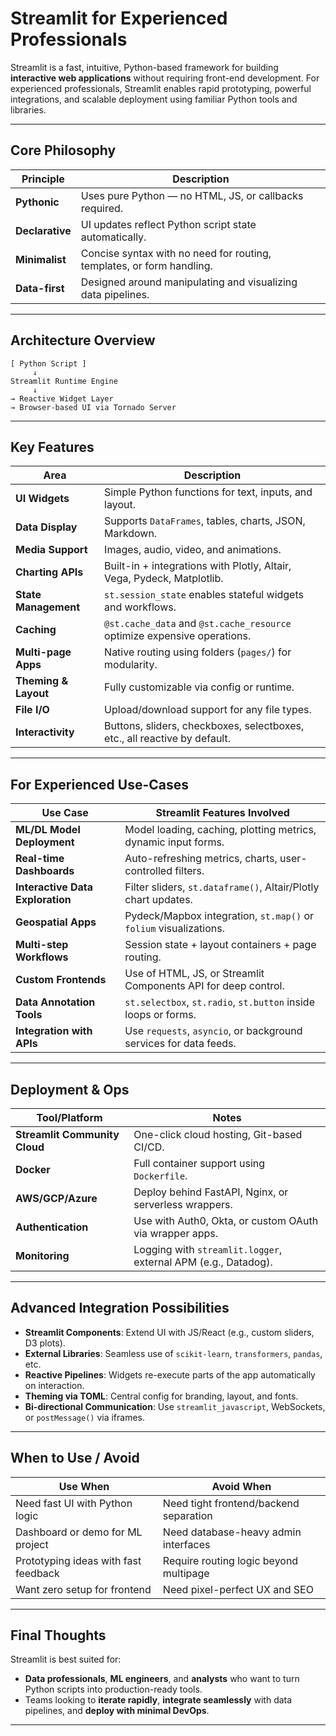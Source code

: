 # Streamlit for Experienced Professionals

Streamlit is a fast, intuitive, Python-based framework for building **interactive web applications** without requiring front-end development. For experienced professionals, Streamlit enables rapid prototyping, powerful integrations, and scalable deployment using familiar Python tools and libraries.

---

## Core Philosophy

| Principle         | Description                                                                 |
|-------------------|-----------------------------------------------------------------------------|
| **Pythonic**      | Uses pure Python — no HTML, JS, or callbacks required.                      |
| **Declarative**   | UI updates reflect Python script state automatically.                       |
| **Minimalist**    | Concise syntax with no need for routing, templates, or form handling.       |
| **Data-first**    | Designed around manipulating and visualizing data pipelines.                |

---

## Architecture Overview

```
[ Python Script ]
     ↓
Streamlit Runtime Engine
     ↓
→ Reactive Widget Layer  
→ Browser-based UI via Tornado Server
```

---

## Key Features

| Area                      | Description                                                                 |
|---------------------------|-----------------------------------------------------------------------------|
| **UI Widgets**            | Simple Python functions for text, inputs, and layout.                       |
| **Data Display**          | Supports `DataFrames`, tables, charts, JSON, Markdown.                      |
| **Media Support**         | Images, audio, video, and animations.                                       |
| **Charting APIs**         | Built-in + integrations with Plotly, Altair, Vega, Pydeck, Matplotlib.     |
| **State Management**      | `st.session_state` enables stateful widgets and workflows.                  |
| **Caching**               | `@st.cache_data` and `@st.cache_resource` optimize expensive operations.    |
| **Multi-page Apps**       | Native routing using folders (`pages/`) for modularity.                     |
| **Theming & Layout**      | Fully customizable via config or runtime.                                   |
| **File I/O**              | Upload/download support for any file types.                                 |
| **Interactivity**         | Buttons, sliders, checkboxes, selectboxes, etc., all reactive by default.  |

---

## For Experienced Use-Cases

| Use Case                           | Streamlit Features Involved                                        |
|------------------------------------|--------------------------------------------------------------------|
| **ML/DL Model Deployment**         | Model loading, caching, plotting metrics, dynamic input forms.     |
| **Real-time Dashboards**           | Auto-refreshing metrics, charts, user-controlled filters.          |
| **Interactive Data Exploration**   | Filter sliders, `st.dataframe()`, Altair/Plotly chart updates.     |
| **Geospatial Apps**                | Pydeck/Mapbox integration, `st.map()` or `folium` visualizations.  |
| **Multi-step Workflows**           | Session state + layout containers + page routing.                  |
| **Custom Frontends**               | Use of HTML, JS, or Streamlit Components API for deep control.     |
| **Data Annotation Tools**          | `st.selectbox`, `st.radio`, `st.button` inside loops or forms.     |
| **Integration with APIs**          | Use `requests`, `asyncio`, or background services for data feeds.  |

---

## Deployment & Ops

| Tool/Platform           | Notes                                                                 |
|--------------------------|----------------------------------------------------------------------|
| **Streamlit Community Cloud** | One-click cloud hosting, Git-based CI/CD.                             |
| **Docker**               | Full container support using `Dockerfile`.                            |
| **AWS/GCP/Azure**        | Deploy behind FastAPI, Nginx, or serverless wrappers.                 |
| **Authentication**       | Use with Auth0, Okta, or custom OAuth via wrapper apps.              |
| **Monitoring**           | Logging with `streamlit.logger`, external APM (e.g., Datadog).       |

---

## Advanced Integration Possibilities

- **Streamlit Components**: Extend UI with JS/React (e.g., custom sliders, D3 plots).
- **External Libraries**: Seamless use of `scikit-learn`, `transformers`, `pandas`, etc.
- **Reactive Pipelines**: Widgets re-execute parts of the app automatically on interaction.
- **Theming via TOML**: Central config for branding, layout, and fonts.
- **Bi-directional Communication**: Use `streamlit_javascript`, WebSockets, or `postMessage()` via iframes.

---

## When to Use / Avoid

| Use When                              | Avoid When                                  |
|----------------------------------------|---------------------------------------------|
| Need fast UI with Python logic         | Need tight frontend/backend separation       |
| Dashboard or demo for ML project       | Need database-heavy admin interfaces         |
| Prototyping ideas with fast feedback   | Require routing logic beyond multipage       |
| Want zero setup for frontend           | Need pixel-perfect UX and SEO               |

---

## Final Thoughts

Streamlit is best suited for:

- **Data professionals**, **ML engineers**, and **analysts** who want to turn Python scripts into production-ready tools.
- Teams looking to **iterate rapidly**, **integrate seamlessly** with data pipelines, and **deploy with minimal DevOps**.

---